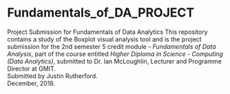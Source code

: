 # Fundamentals_of_DA_PROJECT
Project Submission for Fundamentals of Data Analytics
This repository contains a study of the Boxplot visual analysis tool and is the project submission for the 2nd semester 5 credit module - *Fundamentals of Data Analysis*, part of the course entitled *Higher Diploma in Science - Computing (Data Analytics)*, submitted to Dr. Ian McLoughlin, Lecturer and Programme Director at GMIT.<br>
Submitted by Justin Rutherford.<br>
December, 2018.
